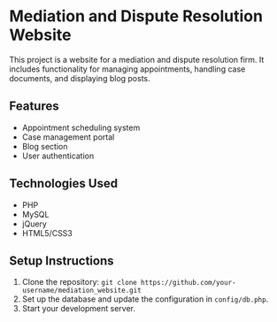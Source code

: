 # Mediation and Dispute Resolution Website

This project is a website for a mediation and dispute resolution firm. It includes functionality for managing appointments, handling case documents, and displaying blog posts.

## Features

- Appointment scheduling system
- Case management portal
- Blog section
- User authentication

## Technologies Used

- PHP
- MySQL
- jQuery
- HTML5/CSS3

## Setup Instructions

1. Clone the repository: `git clone https://github.com/your-username/mediation_website.git`
2. Set up the database and update the configuration in `config/db.php`.
3. Start your development server.


